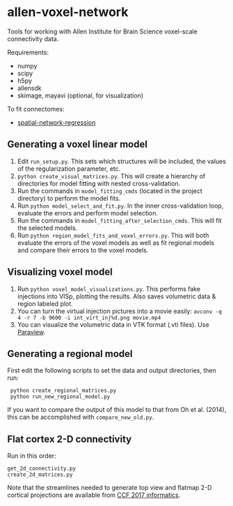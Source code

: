 allen-voxel-network
===================

Tools for working with Allen Institute for Brain Science voxel-scale 
connectivity data.

Requirements:
* numpy
* scipy
* h5py
* allensdk
* skimage, mayavi (optional, for visualization)

To fit connectomes:
* [spatial-network-regression](https://github.com/kharris/spatial-network-regression)

Generating a voxel linear model
-------------------------------

1. Edit `run_setup.py`. This sets which structures will be
   included, the values of the regularization parameter, etc.
2. `python create_visual_matrices.py`. This will create a hierarchy of 
   directories for model fitting with nested cross-validation.
3. Run the commands in `model_fitting_cmds` (located in the project directory) 
   to perform the model fits.
4. Run `python model_select_and_fit.py`. In the inner cross-validation loop,
   evaluate the errors and perform model selection.
5. Run the commands in `model_fitting_after_selection_cmds`. This will fit the
   selected models.
6. Run `python region_model_fits_and_voxel_errors.py`. This will both evaluate
   the errors of the voxel models as well as fit regional models and compare
   their errors to the voxel models.

Visualizing voxel model
-----------------------

1. Run `python voxel_model_visualizations.py`. This performs fake injections
   into VISp, plotting the results. Also saves volumetric data & region 
   labeled plot.
2. You can turn the virtual injection pictures into a movie easily: 
`avconv -q 4 -r 7 -b 9600 -i int_virt_inj%d.png movie.mp4`
3. You can visualize the volumetric data in VTK format (.vti files). Use
   [Paraview](http://www.paraview.org/).

Generating a regional model
---------------------------

First edit the following scripts to set the data and output directories, then
run:

     python create_regional_matrices.py
     python run_new_regional_model.py

If you want to compare the output of this model to that from Oh et al. (2014),
this can be accomplished with `compare_new_old.py`.

Flat cortex 2-D connectivity
----------------------------
Run in this order:

    get_2d_connectivity.py
    create_2d_matrices.py

Note that the streamlines needed to generate top view and flatmap 2-D cortical
projections are available from [CCF 2017 informatics](http://download.alleninstitute.org/informatics-archive/current-release/mouse_ccf/cortical_coordinates/ccf_2017/).
